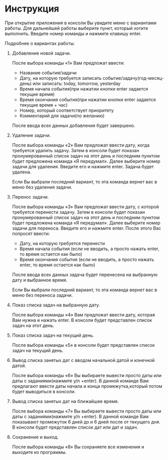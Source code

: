 # Инструкция 

При открытие приложения в консоли Вы увидите меню с вариантами работы. Для дальнейшей работы выберите пункт, который хотите выполнить. Введите номер команды и нажмите клавишу enter.

Подробнее о вариантах работы.
1. Добавление новой задачи.
	    
    После выбора команды «1» Вам предложат ввести:
    -	Название события/задачи
    -	Дату, на которую требуется записать событие/задачу(год-месяц-день) или записать: today, tomorrow, yesterday
    -	Время начала события(при нажатии кнопки enter задается текущие время) 
    -	Время окончания события(при нажатии кнопки enter задается текущие время + час)
    -	Номер, который соответствует приоритету
    -   Комментарий для задачи(по желанию)
    
    После ввода всех данных добавления будет завершено.

2. Удаление задачи.
	
    После выбора команды «2» Вам предложат ввести дату, когда требуется удалить задачу. Затем в консоли будет показан пронумерованный список задач на этот день и последним пунктом будет предложена команда «Я передумал». Далее выберите номер задачи для удаления. Введите его и нажмите enter. Задача будет удалена.
	
    Если Вы выбрали последний вариант, то эта команда вернет вас в меню без удаления задачи.

3. Перенос задачи.
	
    После выбора команды «3» Вам предложат ввести дату, с которой требуется перенести задачу. Затем в консоли будет показан пронумерованный список задач на этот день и последним пунктом будет предложена команда «Я передумал». Далее выберите номер задачи для переноса. Введите его и нажмите enter. После этого Вас попросят ввести:
    -	Дату, на которую требуется перенести
    -	Время начала события (если не вводить, а просто нажать enter, то время остается как было)
    -	Время окончания события (если не вводить, а просто нажать enter, то время остается как было)

    После ввода всех данных задача будет перенесена на выбранную дату и выбранное время. 
    
    Если Вы выбрали последний вариант, то эта команда вернет вас в меню без переноса задачи.

4. Показ списка задач на выбранную дату.

    После выбора команды «4» Вам предложат ввести дату, которая Вам нужна и нажать enter. В консоли будет представлен список задач на этот день.

5. Показ списка задач на текущий день.

	После выбора команды «5» в консоли будет представлен список задач на текущий день.

6. Вывод списка занятых дат с вводом начальной датой и конечной датой.

    После выбора команды «6» Вы выбираете вывести просто даты или даты с заданиями(нажмите y/n +enter). В данной команде Вам предлагают ввести даты начала и конца промежутка,который потом будет выводиться в консоли.

7. Вывод списка занятых дат на ближайшее время.

    После выбора команды «7» Вы выбираете вывести просто даты или даты с заданиями(нажмите y/n +enter). В данной команде Вам показывают промежуток 6 дней до и 6 дней после от текущего дня. В консоли будет представлен список дат или дат и задач.

8. Сохранение и выход.

	После выбора команды «8» Вы сохраняете все изменения и выходите из программы.


